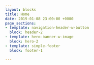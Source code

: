 ```yaml
---
layout: blocks
title: Home
date: 2019-01-08 23:00:00 +0000
page_sections:
- template: navigation-header-w-button
  block: header-2
- template: hero-banner-w-image
  block: hero-2
- template: simple-footer
  block: footer-1

---
```

